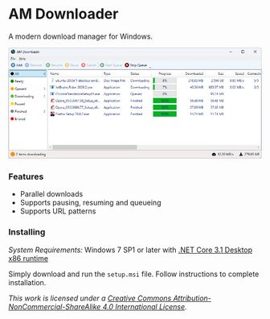 # AM Downloader

A modern download manager for Windows.

![Screenshot](https://github.com/antikmozib/AM-Downloader/blob/master/Screenshot.png?raw=true)

<h3>Features</h3>

* Parallel downloads
* Supports pausing, resuming and queueing
* Supports URL patterns

<h3>Installing</h3>

_System Requirements:_ Windows 7 SP1 or later with [.NET Core 3.1 Desktop x86 runtime](https://dotnet.microsoft.com/download/dotnet-core/current/runtime)

Simply download and run the `setup.msi` file. Follow instructions to complete installation.

_This work is licensed under a [Creative Commons Attribution-NonCommercial-ShareAlike 4.0 International License](https://creativecommons.org/licenses/by-nc-sa/4.0/)._
